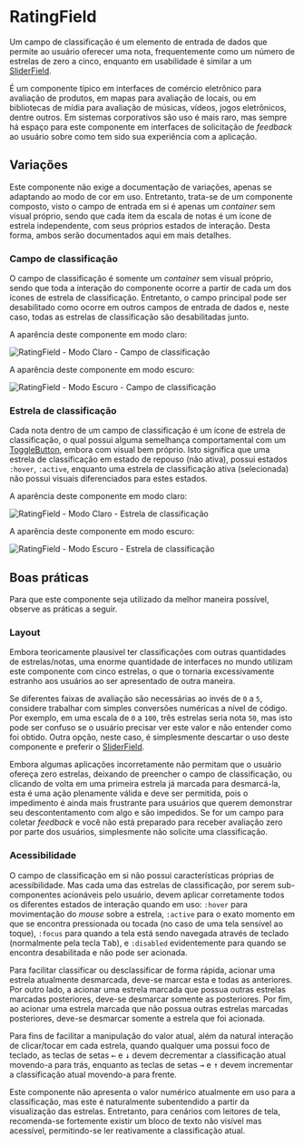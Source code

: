 # RatingField

Um campo de classificação é um elemento de entrada de dados que permite ao usuário oferecer uma nota, frequentemente como um número de estrelas de zero a cinco, enquanto em usabilidade é similar a um [SliderField](./slider-field.md).

É um componente típico em interfaces de comércio eletrônico para avaliação de produtos, em mapas para avaliação de locais, ou em bibliotecas de mídia para avaliação de músicas, vídeos, jogos eletrônicos, dentre outros. Em sistemas corporativos são uso é mais raro, mas sempre há espaço para este componente em interfaces de solicitação de _feedback_ ao usuário sobre como tem sido sua experiência com a aplicação.

## Variações

Este componente não exige a documentação de variações, apenas se adaptando ao modo de cor em uso. Entretanto, trata-se de um componente composto, visto o campo de entrada em si é apenas um _container_ sem visual próprio, sendo que cada item da escala de notas é um ícone de estrela independente, com seus próprios estados de interação. Desta forma, ambos serão documentados aqui em mais detalhes.

### Campo de classificação

O campo de classificação é somente um _container_ sem visual próprio, sendo que toda a interação do componente ocorre a partir de cada um dos ícones de estrela de classificação. Entretanto, o campo principal pode ser desabilitado como ocorre em outros campos de entrada de dados e, neste caso, todas as estrelas de classificação são desabilitadas junto.

A aparência deste componente em modo claro:

![RatingField - Modo Claro - Campo de classificação](~@source/assets/images/component-ratingfield-light.png)

A aparência deste componente em modo escuro:

![RatingField - Modo Escuro - Campo de classificação](~@source/assets/images/component-ratingfield-dark.png)

### Estrela de classificação

Cada nota dentro de um campo de classificação é um ícone de estrela de classificação, o qual possui alguma semelhança comportamental com um [ToggleButton](./toggle-button.md), embora com visual bem próprio. Isto significa que uma estrela de classificação em estado de repouso (não ativa), possui estados `:hover`, `:active`, enquanto uma estrela de classificação ativa (selecionada) não possui visuais diferenciados para estes estados.

A aparência deste componente em modo claro:

![RatingField - Modo Claro - Estrela de classificação](~@source/assets/images/component-ratingfield-light-item.png)

A aparência deste componente em modo escuro:

![RatingField - Modo Escuro - Estrela de classificação](~@source/assets/images/component-ratingfield-dark-item.png)

## Boas práticas

Para que este componente seja utilizado da melhor maneira possível, observe as práticas a seguir.

### Layout

Embora teoricamente plausível ter classificações com outras quantidades de estrelas/notas, uma enorme quantidade de interfaces no mundo utilizam este componente com cinco estrelas, o que o tornaria excessivamente estranho aos usuários ao ser apresentado de outra maneira.

Se diferentes faixas de avaliação são necessárias ao invés de `0` a `5`, considere trabalhar com simples conversões numéricas a nível de código. Por exemplo, em uma escala de `0` a `100`, três estrelas seria nota `50`, mas isto pode ser confuso se o usuário precisar ver este valor e não entender como foi obtido. Outra opção, neste caso, é simplesmente descartar o uso deste componente e preferir o [SliderField](./slider-field.md).

Embora algumas aplicações incorretamente não permitam que o usuário ofereça zero estrelas, deixando de preencher o campo de classificação, ou clicando de volta em uma primeira estrela já marcada para desmarcá-la, esta é uma ação plenamente válida e deve ser permitida, pois o impedimento é ainda mais frustrante para usuários que querem demonstrar seu descontentamento com algo e são impedidos. Se for um campo para coletar _feedback_ e você não está preparado para receber avaliação zero por parte dos usuários, simplesmente não solicite uma classificação.

### Acessibilidade

O campo de classificação em si não possui características próprias de acessibilidade. Mas cada uma das estrelas de classificação, por serem sub-componentes acionáveis pelo usuário, devem aplicar corretamente todos os diferentes estados de interação quando em uso: `:hover` para movimentação do _mouse_ sobre a estrela, `:active` para o exato momento em que se encontra pressionada ou tocada (no caso de uma tela sensível ao toque), `:focus` para quando a tela está sendo navegada através de teclado (normalmente pela tecla <kbd>Tab</kbd>), e `:disabled` evidentemente para quando se encontra desabilitada e não pode ser acionada.

Para facilitar classificar ou desclassificar de forma rápida, acionar uma estrela atualmente desmarcada, deve-se marcar esta e todas as anteriores. Por outro lado, a acionar uma estrela marcada que possua outras estrelas marcadas posteriores, deve-se desmarcar somente as posteriores. Por fim, ao acionar uma estrela marcada que não possua outras estrelas marcadas posteriores, deve-se desmarcar somente a estrela que foi acionada.

Para fins de facilitar a manipulação do valor atual, além da natural interação de clicar/tocar em cada estrela, quando qualquer uma possui foco de teclado, as teclas de setas <kbd>&larr;</kbd> e <kbd>&darr;</kbd> devem decrementar a classificação atual movendo-a para trás, enquanto as teclas de setas <kbd>&rarr;</kbd> e <kbd>&uarr;</kbd> devem incrementar a classificação atual movendo-a para frente.

Este componente não apresenta o valor numérico atualmente em uso para a classificação, mas este é naturalmente subentendido a partir da visualização das estrelas. Entretanto, para cenários com leitores de tela, recomenda-se fortemente existir um bloco de texto não visível mas acessível, permitindo-se ler reativamente a classificação atual.

